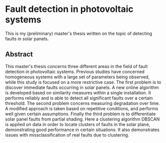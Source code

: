 # Fault detection in photovoltaic systems

This is my (preliminary) master's thesis written on the topic of detecting faults in solar panels.

## Abstract

This master's thesis concerns three different areas in the field of fault detection in photovoltaic systems.
Previous studies have concerned homogeneous systems with a large set of parameters being observed, while this study is focused on a more restrictive case.
The first problem is to discover immediate faults occurring in solar panels.
A new online algorithm is developed based on similarity measures within a single installation.
It performs reliably and is able to detect all significant faults over a certain threshold.
The second problem concerns measuring degradation over time.
A modified approach is taken based on repetitive conditions, and performs well given certain assumptions.
Finally the third problem is to differentiate solar panel faults from partial shading.
Here a clustering algorithm DBSCAN is applied on data in order to locate clusters of faults in the solar plane, demonstrating good performance in certain situations.
It also demonstrates issues with missclassification of real faults due to clustering.
